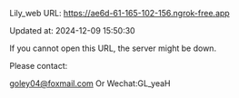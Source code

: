 Lily_web URL: https://ae6d-61-165-102-156.ngrok-free.app

Updated at: 2024-12-09 15:50:30

If you cannot open this URL, the server might be down.

Please contact: 

goley04@foxmail.com Or Wechat:GL_yeaH